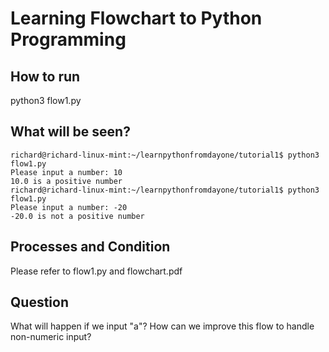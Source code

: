 # Learning Flowchart to Python Programming 

How to run 
----------- 
python3 flow1.py

What will be seen? 
------------- 
```
richard@richard-linux-mint:~/learnpythonfromdayone/tutorial1$ python3 flow1.py 
Please input a number: 10
10.0 is a positive number
richard@richard-linux-mint:~/learnpythonfromdayone/tutorial1$ python3 flow1.py 
Please input a number: -20
-20.0 is not a positive number
```

Processes and Condition 
---------- 
Please refer to flow1.py and flowchart.pdf

Question 
------- 
What will happen if we input "a"? How can we improve this flow to
handle non-numeric input?
